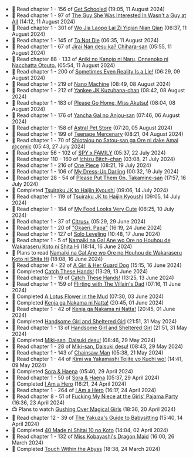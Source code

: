 <!-- ANILIST_ACTIVITY:start -->

-   📖 Read chapter 1 - 156 of [Get Schooled](https://anilist.co/manga/128521) (19:05, 11 August 2024)
-   📖 Read chapter 1 - 97 of [The Guy She Was Interested In Wasn't a Guy at All](https://anilist.co/manga/149544) (14:12, 11 August 2024)
-   📖 Read chapter 1 - 301 of [Wo Jia Laopo Lai Zi Yiqian Nian Qian](https://anilist.co/manga/146267) (06:37, 11 August 2024)
-   📖 Read chapter 1 - 145 of [To Not Die](https://anilist.co/manga/136099) (06:35, 11 August 2024)
-   📖 Read chapter 1 - 67 of [Jirai Nan desu ka? Chihara-san](https://anilist.co/manga/137714) (05:55, 11 August 2024)
-   📖 Read chapter 88 - 133 of [Aniki no Kanojo ni Naru, Onnanoko ni Nacchatta Otouto.](https://anilist.co/manga/173831) (05:54, 11 August 2024)
-   📖 Read chapter 1 - 200 of [Sometimes Even Reality Is a Lie!](https://anilist.co/manga/113076) (06:29, 09 August 2024)
-   📖 Read chapter 1 - 219 of [Nano Machine](https://anilist.co/manga/120980) (08:49, 08 August 2024)
-   📖 Read chapter 1 - 212 of [Yankee JK Kuzuhana-chan](https://anilist.co/manga/116822) (08:42, 08 August 2024)
-   📖 Read chapter 1 - 183 of [Please Go Home, Miss Akutsu!](https://anilist.co/manga/113501) (08:04, 08 August 2024)
-   📖 Read chapter 1 - 176 of [Yancha Gal no Anjou-san](https://anilist.co/manga/101315) (07:46, 06 August 2024)
-   📖 Read chapter 1 - 158 of [Astral Pet Store](https://anilist.co/manga/160143) (07:20, 05 August 2024)
-   📖 Read chapter 1 - 199 of [Teenage Mercenary](https://anilist.co/manga/126297) (08:21, 04 August 2024)
-   📖 Read chapter 1 - 70 of [Shiotaiou no Satou-san ga Ore ni dake Amai @comic](https://anilist.co/manga/123130) (05:43, 27 July 2024)
-   📖 Read chapter 56 - 102 of [SPY x FAMILY](https://anilist.co/manga/108556) (05:37, 22 July 2024)
-   📖 Read chapter 110 - 160 of [Ichizu Bitch-chan](https://anilist.co/manga/119121) (03:08, 21 July 2024)
-   📖 Read chapter 1 - 216 of [One Piece](https://anilist.co/manga/30013) (08:21, 19 July 2024)
-   📖 Read chapter 1 - 106 of [My Dress-Up Darling](https://anilist.co/manga/101583) (00:32, 19 July 2024)
-   📖 Read chapter 28 - 54 of [Please Put Them On, Takamine-san](https://anilist.co/manga/107559) (17:57, 16 July 2024)
-   📖 Completed [Tsuiraku JK to Haijin Kyoushi](https://anilist.co/manga/99737) (09:06, 14 July 2024)
-   📖 Read chapter 1 - 119 of [Tsuiraku JK to Haijin Kyoushi](https://anilist.co/manga/99737) (09:05, 14 July 2024)
-   📖 Read chapter 1 - 184 of [My Food Looks Very Cute](https://anilist.co/manga/129345) (06:25, 10 July 2024)
-   📖 Read chapter 1 - 37 of [Citrus+](https://anilist.co/manga/103884) (05:29, 29 June 2024)
-   📖 Read chapter 1 - 20 of ["Okaeri, Papa"](https://anilist.co/manga/154376) (16:19, 24 June 2024)
-   📖 Read chapter 1 - 127 of [Solo Leveling](https://anilist.co/manga/105398) (10:48, 17 June 2024)
-   📖 Read chapter 1 - 5 of [Namaiki na Gal Ane wo Ore no Houhou de Wakaraseru Koto ni Shita Hi](https://anilist.co/manga/172383) (18:14, 16 June 2024)
-   📖 Plans to read [Namaiki na Gal Ane wo Ore no Houhou de Wakaraseru Koto ni Shita Hi](https://anilist.co/manga/172383) (18:08, 16 June 2024)
-   📖 Read chapter 4 - 22 of [A Girl & Her Guard Dog](https://anilist.co/manga/106315) (15:15, 16 June 2024)
-   📖 Completed [Catch These Hands!](https://anilist.co/manga/104112) (13:29, 13 June 2024)
-   📖 Read chapter 1 - 19 of [Catch These Hands!](https://anilist.co/manga/104112) (13:25, 13 June 2024)
-   📖 Read chapter 1 - 159 of [Flirting with The Villain's Dad](https://anilist.co/manga/117581) (07:16, 11 June 2024)
-   📖 Completed [A Lotus Flower in the Mud](https://anilist.co/manga/100037) (07:30, 03 June 2024)
-   📖 Completed [Kenja ga Nakama ni Natta!](https://anilist.co/manga/130548) (20:45, 01 June 2024)
-   📖 Read chapter 1 - 42 of [Kenja ga Nakama ni Natta!](https://anilist.co/manga/130548) (20:45, 01 June 2024)
-   📖 Completed [Handsome Girl and Sheltered Girl](https://anilist.co/manga/111168) (21:51, 31 May 2024)
-   📖 Read chapter 1 - 13 of [Handsome Girl and Sheltered Girl](https://anilist.co/manga/111168) (21:51, 31 May 2024)
-   📖 Completed [Miki-san, Daisuki desu!](https://anilist.co/manga/118993) (08:46, 29 May 2024)
-   📖 Read chapter 1 - 28 of [Miki-san, Daisuki desu!](https://anilist.co/manga/118993) (08:43, 29 May 2024)
-   📖 Read chapter 1 - 143 of [Chainsaw Man](https://anilist.co/manga/105778) (05:38, 21 May 2024)
-   📖 Read chapter 1 - 44 of [Kimi wa Yakamashi Tojite yo Kuchi wo!](https://anilist.co/manga/149337) (14:41, 09 May 2024)
-   📖 Completed [Sora & Haena](https://anilist.co/manga/126769) (05:40, 29 April 2024)
-   📖 Read chapter 1 - 50 of [Sora & Haena](https://anilist.co/manga/126769) (05:37, 29 April 2024)
-   📖 Completed [I Am a Hero](https://anilist.co/manga/44440) (16:21, 24 April 2024)
-   📖 Read chapter 1 - 264 of [I Am a Hero](https://anilist.co/manga/44440) (16:17, 24 April 2024)
-   📖 Read chapter 8 - 51 of [Fucking My Niece at the Girls' Pajama Party](https://anilist.co/manga/128678) (16:36, 23 April 2024)
-   📺 Plans to watch [Gushing Over Magical Girls](https://anilist.co/anime/162780) (18:36, 20 April 2024)
-   📖 Read chapter 12 - 39 of [The Yakuza's Guide to Babysitting](https://anilist.co/manga/107896) (15:40, 14 April 2024)
-   📖 Completed [40 Made ni Shitai 10 no Koto](https://anilist.co/manga/161929) (14:04, 02 April 2024)
-   📖 Read chapter 1 - 132 of [Miss Kobayashi's Dragon Maid](https://anilist.co/manga/86303) (16:00, 26 March 2024)
-   📖 Completed [Touch Within the Abyss](https://anilist.co/manga/143079) (18:38, 24 March 2024)

<!-- ANILIST_ACTIVITY:end -->
